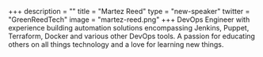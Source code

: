 +++
description = ""
title = "Martez Reed"
type = "new-speaker"
twitter = "GreenReedTech"
image = "martez-reed.png"
+++
DevOps Engineer with experience building automation solutions encompassing Jenkins, Puppet, Terraform, Docker and various other DevOps tools. A passion for educating others on all things technology and a love for learning new things.